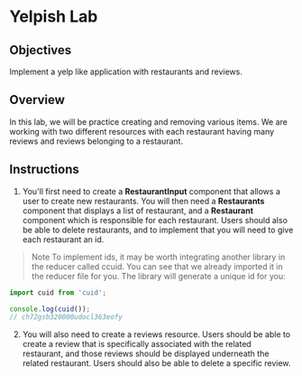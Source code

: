 # Yelpish Lab

## Objectives

Implement a yelp like application with restaurants and reviews.

## Overview

In this lab, we will be practice creating and removing various items. We are working with two different resources with each restaurant having many reviews and reviews belonging to a restaurant.

## Instructions

1. You'll first need to create a __RestaurantInput__ component that allows a user to create new restaurants. You will then need a __Restaurants__ component that displays a list of restaurant, and a __Restaurant__ component which is responsible for each restaurant. Users should also be able to delete restaurants, and to implement that you will need to give each restaurant an id.  

> Note To implement ids, it may be worth integrating another library in the reducer called ccuid. You can see that we already imported it in the reducer file for you.
The library will generate a unique id for you:

  ```javascript
  import cuid from 'cuid';

  console.log(cuid());
  // ch72gsb320000udocl363eofy
  ```

2. You will also need to create a reviews resource. Users should be able to create a review that is specifically associated with the related restaurant, and those reviews should be displayed underneath the related restaurant. Users should also be able to delete a specific review.  